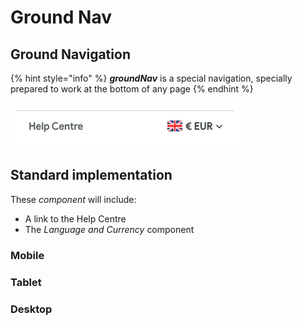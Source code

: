 # Ground Nav

## Ground Navigation

{% hint style="info" %}
_**groundNav**_ is a special navigation, specially prepared to work at the bottom of any page
{% endhint %}

![:size=500](../.gitbook/assets/groundnav.png)

## Standard implementation

These _component_ will include:

* A link to the Help Centre
* The _Language and Currency_ component

### Mobile

### Tablet

### Desktop

